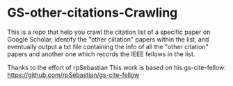 # GS-other-citations-Crawling
This is a repo that help you crawl the citation list of a specific paper on Google Scholar, identify the "other ciitation" papers within the list, and eventually output a txt file containing the info of all the "other citation" papers and another one which records the IEEE fellows in the list.

Thanks to the effort of rpSebastian
This work is based on his gs-cite-fellow:  https://github.com/rpSebastian/gs-cite-fellow
